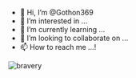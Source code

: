 - 👋 Hi, I’m @Gothon369
- 👀 I’m interested in ...
- 🌱 I’m currently learning ...
- 💞️ I’m looking to collaborate on ...
- 📫 How to reach me ...!


<!---
Gothon369/Gothon369 is a ✨ special ✨ repository because its `README.md` (this file) appears on your GitHub profile.
You can click the Preview link to take a look at your changes.
--->
![bravery](https://user-images.githubusercontent.com/90989285/133911873-c881d5e4-3952-4592-b594-a1ba119d42bd.png)
